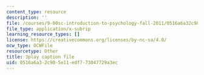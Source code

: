 ```yaml
---
content_type: resource
description: ''
file: /courses/9-00sc-introduction-to-psychology-fall-2011/0516a6a32c905e11edf773047729a3ec_kD3CswjYb2E.srt
file_type: application/x-subrip
learning_resource_types: []
license: https://creativecommons.org/licenses/by-nc-sa/4.0/
ocw_type: OCWFile
resourcetype: Other
title: 3play caption file
uid: 0516a6a3-2c90-5e11-edf7-73047729a3ec
---
```

